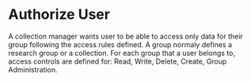 # Authorize User

A collection manager wants user to be able to access only data for their group following the access rules defined.
A group normaly defines a research group or a collection.
For each group that a user belongs to, access controls are defined for: Read, Write, Delete, Create, Group Administration.

